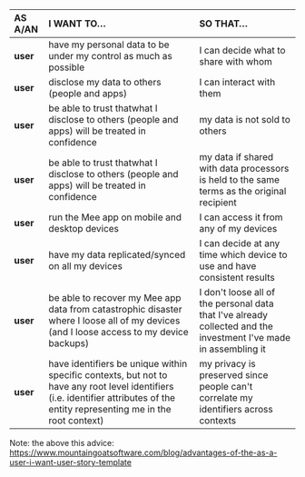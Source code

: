 | AS A/AN  | I WANT TO…                                                   | SO THAT…                                                     |
| :------- | :----------------------------------------------------------- | :----------------------------------------------------------- |
| **user** | have my personal data to be under my control as much as possible | I can decide what to share with whom                         |
| **user** | disclose my data to others (people and apps)                 | I can interact with them                                     |
| **user** | be able to trust thatwhat I disclose to others (people and apps) will be treated in confidence | my data is not sold to others                                |
| **user** | be able to trust thatwhat I disclose to others (people and apps) will be treated in confidence | my data if shared with data processors is held to the same terms as the original recipient |
| **user** | run the Mee app on mobile and desktop devices                | I can access it from any of my devices                       |
| **user** | have my data replicated/synced on all my devices             | I can decide at any time which device to use and have consistent results |
| **user** | be able to recover my Mee app data from catastrophic disaster where I loose all of my devices (and I loose access to my device backups) | I don't loose all of the personal data that I've already collected and the investment I've made in assembling it |
| **user** | have identifiers be unique within specific contexts, but not to have any root level identifiers (i.e. identifier attributes of the entity representing me in the root context) | my privacy is preserved since people can't correlate my identifiers across contexts |

Note: the above this advice: https://www.mountaingoatsoftware.com/blog/advantages-of-the-as-a-user-i-want-user-story-template  

